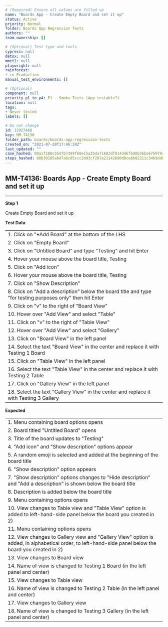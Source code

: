 ```yaml
---
# (Required) Ensure all values are filled up
name: "Boards App - Create Empty Board and set it up"
status: Active
priority: Normal
folder: Boards App Regression Tests
authors: ""
team_ownership: []

# (Optional) Test type and tools
cypress: null
detox: null
mmctl: null
playwright: null
rainforest: 
- in Production
manual_test_environments: []

# (Optional)
component: null
priority_p1_to_p4: P1 - Smoke Tests (App testable?)
location: null
tags: 
- Never tested
labels: []

# Do not change
id: 12927468
key: MM-T4136
folder_path: boards/boards-app-regression-tests
created_on: "2021-07-28T17:46:24Z"
last_updated: ""
case_hashed: 00a1f280cb5d7b7389f60e15a2bda71602df014d46fbd0b36ba675979476036783e0e53e1b0df40c903251bd8dab4d82
steps_hashed: 88b30185abd7a6cd5ccc2dd3cf297a211426d0d0ce6b82211c34b9dd607bb6612685763e178bb0e0d3e8f34be7061d9c
---
```


## MM-T4136: Boards App - Create Empty Board and set it up

---

**Step 1**

Create Empty Board and set it up

**Test Data**

|                                                                                                           |
| --------------------------------------------------------------------------------------------------------- |
| 1. Click on "+Add Board" at the bottom of the LHS                                                         |
| 2. Click on "Empty Board"                                                                                 |
| 3. Click on "Untitled Board" and type "Testing" and hit Enter                                             |
| 4. Hover your mouse above the board title, Testing                                                        |
| 5. Click on "Add icon"                                                                                    |
| 6. Hover your mouse above the board title, Testing                                                        |
| 7. Click on "Show Description"                                                                            |
| 8. Click on "Add a description" below the board title and type "for testing purposes only" then hit Enter |
| 9. Click on "v" to the right of "Board View"                                                              |
| 10. Hover over "Add View" and select "Table"                                                              |
| 11. Click on "v" to the right of "Table View"                                                             |
| 12. Hover over "Add View" and select "Gallery"                                                            |
| 13. Click on "Board View" in the left panel                                                               |
| 14. Select the text "Board View" in the center and replace it with Testing 1 Board                        |
| 15. Click on "Table View" in the left panel                                                               |
| 16. Select the text "Table View" in the center and replace it with Testing 2 Table                        |
| 17. Click on "Gallery View" in the left panel                                                             |
| 18. Select the text "Gallery View" in the center and replace it with Testing 3 Gallery                    |

**Expected**

|                                                                                                                                                       |
| ----------------------------------------------------------------------------------------------------------------------------------------------------- |
| 1. Menu containing board options opens                                                                                                                |
| 2. Board titled "Untitled Board" opens                                                                                                                |
| 3. Title of the board updates to "Testing"                                                                                                            |
| 4. "Add icon" and "Show description" options appear                                                                                                   |
| 5. A random emoji is selected and added at the beginning of the board title                                                                           |
| 6. "Show description" option appears                                                                                                                  |
| 7. "Show description" options changes to "Hide description" and "Add a description" is shown below the board title                                    |
| 8. Description is added below the board title                                                                                                         |
| 9. Menu containing options opens                                                                                                                      |
| 10. View changes to Table view and "Table View" option is added to left-hand-side panel below the board you created in 2)                             |
| 11. Menu containing options opens                                                                                                                     |
| 12. View changes to Gallery view and "Gallery View" option is added, in alphabetical order, to left-hand-side panel below the board you created in 2) |
| 13. View changes to Board view                                                                                                                        |
| 14. Name of view is changed to Testing 1 Board (in the left panel and center)                                                                         |
| 15. View changes to Table view                                                                                                                        |
| 16. Name of view is changed to Testing 2 Table (in the left panel and center)                                                                         |
| 17. View changes to Gallery view                                                                                                                      |
| 18. Name of view is changed to Testing 3 Gallery (in the left panel and center)                                                                       |
